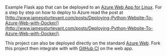 Example Flask app that can be deployed to an [Azure Web App for Linux](https://azure.microsoft.com/en-us/marketplace/partners/microsoft/appsvclinux/).  For a step by step on how to deploy to Azure read the post at [http://www.jamessturtevant.com/posts/Deploying-Python-Website-To-Azure-Web-with-Docker/](http://www.jamessturtevant.com/posts/Deploying-Python-Website-To-Azure-Web-with-Docker/).

This project can also be deployed directly on the standard [Azure Web](https://azure.microsoft.com/en-us/services/app-service/web/). Fork this project then integrate with with [GitHub CI](https://docs.microsoft.com/en-us/azure/app-service-web/app-service-continuous-deployment) on the web app.
